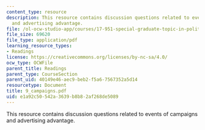 ```yaml
---
content_type: resource
description: This resource contains discussion questions related to events of campaigns
  and advertising advantage.
file: /ol-ocw-studio-app/courses/17-951-special-graduate-topic-in-political-science-political-behavior-fall-2005/e1a92c50542a3639b8b82af268de5089_9_campaigns.pdf
file_size: 69620
file_type: application/pdf
learning_resource_types:
- Readings
license: https://creativecommons.org/licenses/by-nc-sa/4.0/
ocw_type: OCWFile
parent_title: Readings
parent_type: CourseSection
parent_uid: 40149e46-aec9-beb2-f5a6-7567352a5d14
resourcetype: Document
title: 9_campaigns.pdf
uid: e1a92c50-542a-3639-b8b8-2af268de5089
---
```

This resource contains discussion questions related to events of campaigns and advertising advantage.